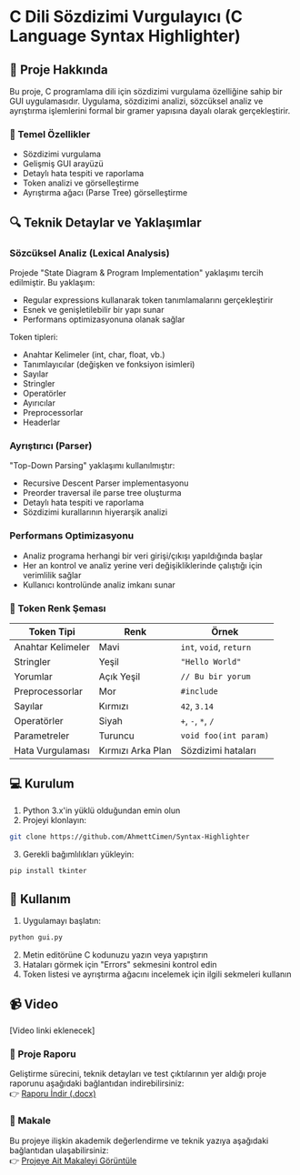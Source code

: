 # C Dili Sözdizimi Vurgulayıcı (C Language Syntax Highlighter)

## 📝 Proje Hakkında

Bu proje, C programlama dili için sözdizimi vurgulama özelliğine sahip bir GUI uygulamasıdır. Uygulama, sözdizimi analizi, sözcüksel analiz ve ayrıştırma işlemlerini formal bir gramer yapısına dayalı olarak gerçekleştirir.

### 🎯 Temel Özellikler

- Sözdizimi vurgulama
- Gelişmiş GUI arayüzü
- Detaylı hata tespiti ve raporlama
- Token analizi ve görselleştirme
- Ayrıştırma ağacı (Parse Tree) görselleştirme

## 🔍 Teknik Detaylar ve Yaklaşımlar

### Sözcüksel Analiz (Lexical Analysis)

Projede "State Diagram & Program Implementation" yaklaşımı tercih edilmiştir. Bu yaklaşım:

- Regular expressions kullanarak token tanımlamalarını gerçekleştirir
- Esnek ve genişletilebilir bir yapı sunar
- Performans optimizasyonuna olanak sağlar

Token tipleri:

- Anahtar Kelimeler (int, char, float, vb.)
- Tanımlayıcılar (değişken ve fonksiyon isimleri)
- Sayılar
- Stringler
- Operatörler
- Ayırıcılar
- Preprocessorlar
- Headerlar

### Ayrıştırıcı (Parser)

"Top-Down Parsing" yaklaşımı kullanılmıştır:

- Recursive Descent Parser implementasyonu
- Preorder traversal ile parse tree oluşturma
- Detaylı hata tespiti ve raporlama
- Sözdizimi kurallarının hiyerarşik analizi

### Performans Optimizasyonu

- Analiz programa herhangi bir veri girişi/çıkışı yapıldığında başlar
- Her an kontrol ve analiz yerine veri değişikliklerinde çalıştığı için verimlilik sağlar
- Kullanıcı kontrolünde analiz imkanı sunar

### 🎨 Token Renk Şeması

| Token Tipi             | Renk              | Örnek                   |
| ---------------------- | ----------------- | ----------------------- |
| Anahtar Kelimeler      | Mavi              | `int`, `void`, `return` |
| Stringler              | Yeşil             | `"Hello World"`         |
| Yorumlar               | Açık Yeşil        | `// Bu bir yorum`       |
| Preprocessorlar        | Mor               | `#include`              |
| Sayılar                | Kırmızı           | `42`, `3.14`            |
| Operatörler            | Siyah             | `+`, `-`, `*`, `/`      |
| Parametreler           | Turuncu           | `void foo(int param)`   |
| Hata Vurgulaması       | Kırmızı Arka Plan | Sözdizimi hataları      |

## 💻 Kurulum

1. Python 3.x'in yüklü olduğundan emin olun
2. Projeyi klonlayın:

```bash
git clone https://github.com/AhmettCimen/Syntax-Highlighter
```

3. Gerekli bağımlılıkları yükleyin:

```bash
pip install tkinter
```

## 🚀 Kullanım

1. Uygulamayı başlatın:

```bash
python gui.py
```

2. Metin editörüne C kodunuzu yazın veya yapıştırın
3. Hataları görmek için "Errors" sekmesini kontrol edin
4. Token listesi ve ayrıştırma ağacını incelemek için ilgili sekmeleri kullanın

## 📹 Video

[Video linki eklenecek]



### 📘 Proje Raporu  
Geliştirme sürecini, teknik detayları ve test çıktılarının yer aldığı proje raporunu aşağıdaki bağlantıdan indirebilirsiniz:  
👉 [Raporu İndir (.docx)](https://github.com/AhmettCimen/Syntax-Highlighter/raw/main/Rapor.docx)

### 📰 Makale  
Bu projeye ilişkin akademik değerlendirme ve teknik yazıya aşağıdaki bağlantıdan ulaşabilirsiniz:  
👉 [Projeye Ait Makaleyi Görüntüle](https://medium.com/@kalradyanineniyisi/real-time-syntax-highlighter-528f52371383)
